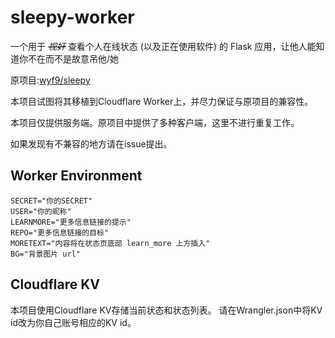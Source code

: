 # sleepy-worker

一个用于 ~~*视奸*~~ 查看个人在线状态 (以及正在使用软件) 的 Flask 应用，让他人能知道你不在而不是故意吊他/她

原项目:[wyf9/sleepy](https://github.com/wyf9/sleepy)

本项目试图将其移植到Cloudflare Worker上，并尽力保证与原项目的兼容性。

本项目仅提供服务端。原项目中提供了多种客户端，这里不进行重复工作。

如果发现有不兼容的地方请在issue提出。

## Worker Environment
```
SECRET="你的SECRET"
USER="你的昵称"
LEARNMORE="更多信息链接的提示"
REPO="更多信息链接的目标"
MORETEXT="内容将在状态页底部 learn_more 上方插入"
BG="背景图片 url"
```

## Cloudflare KV
本项目使用Cloudflare KV存储当前状态和状态列表。
请在Wrangler.json中将KV id改为你自己账号相应的KV id。
